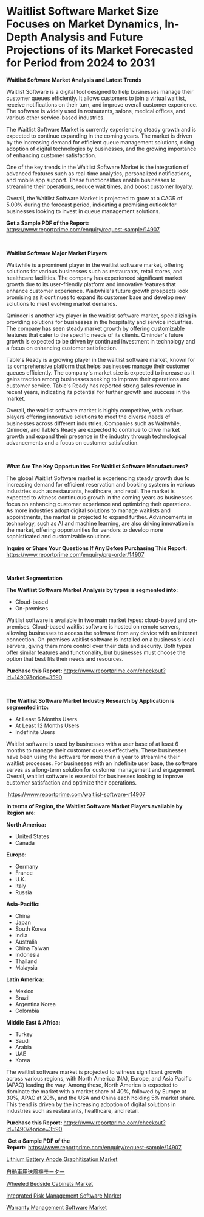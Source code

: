 <p><h1>Waitlist Software Market Size Focuses on Market Dynamics, In-Depth Analysis and Future Projections of its Market Forecasted for Period from 2024 to 2031</h1></p><p><strong>Waitlist Software Market Analysis and Latest Trends</strong></p>
<p><p>Waitlist Software is a digital tool designed to help businesses manage their customer queues efficiently. It allows customers to join a virtual waitlist, receive notifications on their turn, and improve overall customer experience. The software is widely used in restaurants, salons, medical offices, and various other service-based industries.</p><p>The Waitlist Software Market is currently experiencing steady growth and is expected to continue expanding in the coming years. The market is driven by the increasing demand for efficient queue management solutions, rising adoption of digital technologies by businesses, and the growing importance of enhancing customer satisfaction.</p><p>One of the key trends in the Waitlist Software Market is the integration of advanced features such as real-time analytics, personalized notifications, and mobile app support. These functionalities enable businesses to streamline their operations, reduce wait times, and boost customer loyalty.</p><p>Overall, the Waitlist Software Market is projected to grow at a CAGR of 5.00% during the forecast period, indicating a promising outlook for businesses looking to invest in queue management solutions.</p></p>
<p><strong>Get a Sample PDF of the Report:&nbsp;</strong> <a href="https://www.reportprime.com/enquiry/request-sample/14907">https://www.reportprime.com/enquiry/request-sample/14907</a></p>
<p>&nbsp;</p>
<p><strong>Waitlist Software Major Market Players</strong></p>
<p><p>Waitwhile is a prominent player in the waitlist software market, offering solutions for various businesses such as restaurants, retail stores, and healthcare facilities. The company has experienced significant market growth due to its user-friendly platform and innovative features that enhance customer experience. Waitwhile's future growth prospects look promising as it continues to expand its customer base and develop new solutions to meet evolving market demands.</p><p>Qminder is another key player in the waitlist software market, specializing in providing solutions for businesses in the hospitality and service industries. The company has seen steady market growth by offering customizable features that cater to the specific needs of its clients. Qminder's future growth is expected to be driven by continued investment in technology and a focus on enhancing customer satisfaction.</p><p>Table's Ready is a growing player in the waitlist software market, known for its comprehensive platform that helps businesses manage their customer queues efficiently. The company's market size is expected to increase as it gains traction among businesses seeking to improve their operations and customer service. Table's Ready has reported strong sales revenue in recent years, indicating its potential for further growth and success in the market.</p><p>Overall, the waitlist software market is highly competitive, with various players offering innovative solutions to meet the diverse needs of businesses across different industries. Companies such as Waitwhile, Qminder, and Table's Ready are expected to continue to drive market growth and expand their presence in the industry through technological advancements and a focus on customer satisfaction.</p></p>
<p>&nbsp;</p>
<p><strong>What Are The Key Opportunities For Waitlist Software Manufacturers?</strong></p>
<p><p>The global Waitlist Software market is experiencing steady growth due to increasing demand for efficient reservation and booking systems in various industries such as restaurants, healthcare, and retail. The market is expected to witness continuous growth in the coming years as businesses focus on enhancing customer experience and optimizing their operations. As more industries adopt digital solutions to manage waitlists and appointments, the market is projected to expand further. Advancements in technology, such as AI and machine learning, are also driving innovation in the market, offering opportunities for vendors to develop more sophisticated and customizable solutions.</p></p>
<p><strong>Inquire or Share Your Questions If Any Before Purchasing This Report:</strong> <a href="https://www.reportprime.com/enquiry/pre-order/14907">https://www.reportprime.com/enquiry/pre-order/14907</a></p>
<p>&nbsp;</p>
<p><strong>Market Segmentation</strong></p>
<p><strong>The Waitlist Software Market Analysis by types is segmented into:</strong></p>
<p><ul><li>Cloud-based</li><li>On-premises</li></ul></p>
<p><p>Waitlist software is available in two main market types: cloud-based and on-premises. Cloud-based waitlist software is hosted on remote servers, allowing businesses to access the software from any device with an internet connection. On-premises waitlist software is installed on a business's local servers, giving them more control over their data and security. Both types offer similar features and functionality, but businesses must choose the option that best fits their needs and resources.</p></p>
<p><strong>Purchase this Report:&nbsp;</strong><a href="https://www.reportprime.com/checkout?id=14907&price=3590">https://www.reportprime.com/checkout?id=14907&price=3590</a></p>
<p>&nbsp;</p>
<p><strong>The Waitlist Software Market Industry Research by Application is segmented into:</strong></p>
<p><ul><li>At Least 6 Months Users</li><li>At Least 12 Months Users</li><li>Indefinite Users</li></ul></p>
<p><p>Waitlist software is used by businesses with a user base of at least 6 months to manage their customer queues effectively. These businesses have been using the software for more than a year to streamline their waitlist processes. For businesses with an indefinite user base, the software serves as a long-term solution for customer management and engagement. Overall, waitlist software is essential for businesses looking to improve customer satisfaction and optimize their operations.</p></p>
<p><a href="https://www.reportprime.com/waitlist-software-r14907">&nbsp;https://www.reportprime.com/waitlist-software-r14907</a></p>
<p><strong>In terms of Region, the Waitlist Software Market Players available by Region are:</strong></p>
<p>
    <p> <strong> North America: </strong>
        <ul>
            <li>United States</li>
            <li>Canada</li>
        </ul>
        </p> 
    <p> <strong> Europe: </strong>
        <ul>
            <li>Germany</li>
            <li>France</li>
            <li>U.K.</li>
            <li>Italy</li>
            <li>Russia</li>
        </ul>
        </p> 
    <p> <strong> Asia-Pacific: </strong>
        <ul>
            <li>China</li>
            <li>Japan</li>
            <li>South Korea</li>
            <li>India</li>
            <li>Australia</li>
            <li>China Taiwan</li>
            <li>Indonesia</li>
            <li>Thailand</li>
            <li>Malaysia</li>
        </ul>
        </p> 
    <p> <strong> Latin America: </strong>
        <ul>
            <li>Mexico</li>
            <li>Brazil</li>
            <li>Argentina Korea</li>
            <li>Colombia</li>
        </ul>
        </p> 
    <p> <strong> Middle East & Africa: </strong>
        <ul>
            <li>Turkey</li>
            <li>Saudi</li>
            <li>Arabia</li>
            <li>UAE</li>
            <li>Korea</li>
        </ul>
    </p>
    </p>
<p><p>The waitlist software market is projected to witness significant growth across various regions, with North America (NA), Europe, and Asia Pacific (APAC) leading the way. Among these, North America is expected to dominate the market with a market share of 40%, followed by Europe at 30%, APAC at 20%, and the USA and China each holding 5% market share. This trend is driven by the increasing adoption of digital solutions in industries such as restaurants, healthcare, and retail.</p></p>
<p><strong>Purchase this Report: </strong><a href="https://www.reportprime.com/checkout?id=14907&price=3590">https://www.reportprime.com/checkout?id=14907&price=3590</a></p>
<p>&nbsp;<strong>Get a Sample PDF of the Report:&nbsp;&nbsp;</strong><a href="https://www.reportprime.com/enquiry/request-sample/14907">https://www.reportprime.com/enquiry/request-sample/14907</a></p>
<p><strong></strong></p>
<p><p><a href="https://medium.com/@ralphyoung1949/analyzing-lithium-battery-anode-graphitization-market-dynamics-and-growth-drivers-and-forecasted-72950770d95e">Lithium Battery Anode Graphitization Market</a></p><p><a href="https://medium.com/@germanberge1968/%E8%87%AA%E5%8B%95%E8%BB%8A%E7%94%A8%E3%83%96%E3%83%AD%E3%83%AF%E3%83%BC%E3%83%A2%E3%83%BC%E3%82%BF%E3%83%BC%E3%81%AE%E5%B8%82%E5%A0%B4%E3%82%B7%E3%82%A7%E3%82%A2%E3%81%A8%E6%96%B0%E3%81%97%E3%81%84%E3%83%88%E3%83%AC%E3%83%B3%E3%83%89%E3%81%AE%E5%88%86%E6%9E%90-%E3%81%9D%E3%81%AE%E3%82%BF%E3%82%A4%E3%83%97-%E3%82%A2%E3%83%97%E3%83%AA%E3%82%B1%E3%83%BC%E3%82%B7%E3%83%A7%E3%83%B3-%E3%82%A8%E3%83%B3%E3%83%89%E3%83%A6%E3%83%BC%E3%82%B9%E3%81%AB%E3%82%88%E3%82%8B2024%E5%B9%B4%E3%81%8B%E3%82%892031%E5%B9%B4%E3%81%BE%E3%81%A7%E3%81%AE%E4%BA%88%E6%B8%AC-c0088b134cf7">自動車用送風機モーター</a></p><p><a href="https://www.linkedin.com/pulse/wheeled-bedside-cabinets-market-overview-global-trends-vwbbc">Wheeled Bedside Cabinets Market</a></p><p><a href="https://github.com/mhrnetwork1/Market-Research-Report-List-1/blob/main/integrated-risk-management-software-market.md">Integrated Risk Management Software Market</a></p><p><a href="https://github.com/khadijahesham19/Market-Research-Report-List-1/blob/main/warranty-management-software-market.md">Warranty Management Software Market</a></p></p>